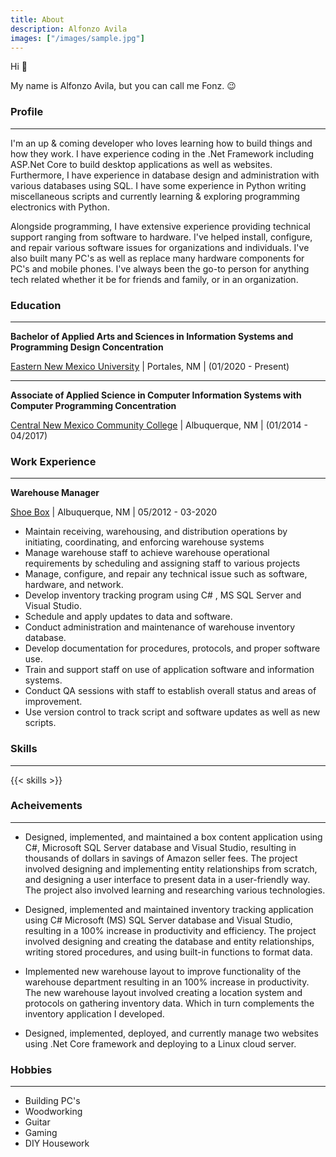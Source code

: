 ```yaml
---
title: About
description: Alfonzo Avila
images: ["/images/sample.jpg"]
---
```

Hi :wave:

My name is Alfonzo Avila, but you can call me Fonz. :wink:

### Profile 
---
I'm an up & coming developer who loves learning how to build things and how they work. I have experience coding in the .Net Framework including ASP.Net Core to build desktop applications as well as websites. Furthermore, I have experience in database design and administration with various databases using SQL. I have some experience in Python writing miscellaneous scripts and currently learning & exploring programming electronics with Python. 

Alongside programming, I have extensive experience providing technical support ranging from software to hardware. I've helped install, configure, and repair various software issues for organizations and individuals. I've also built many PC's as well as replace many hardware components for PC's and mobile phones. I've always been the go-to person for anything tech related whether it be for friends and family, or in an organization.

### Education
 

---
**Bachelor of Applied Arts and Sciences in Information Systems and Programming Design Concentration**

[Eastern New Mexico University](https://www.enmu.edu/academics/degrees-programs/undergraduate-degree/bachelor/bachelor-applied-arts-sciences-baas/baas-concentrations/information-and-systems-programming) | Portales, NM |  (01/2020 - Present)



---

**Associate of Applied Science  in Computer Information Systems with Computer Programming Concentration**

[Central New Mexico Community College](https://catalog.cnm.edu/preview_program.php?catoid=44&poid=10002&returnto=5844) | Albuquerque, NM | (01/2014 - 04/2017)


### Work Experience

---

 **Warehouse Manager** 
 
 [Shoe Box](http://www.theshoeboxabq.com/) | Albuquerque, NM | 05/2012 - 03-2020

- Maintain receiving, warehousing, and distribution operations by initiating, coordinating, and enforcing warehouse systems
- Manage warehouse staff to achieve warehouse operational requirements by scheduling and assigning staff to various projects
- Manage, configure, and repair any technical issue such as software, hardware, and network.
- Develop inventory tracking program using C# , MS SQL Server and Visual Studio.
- Schedule and apply updates to data and software.
- Conduct administration and maintenance of warehouse inventory database.
- Develop documentation for procedures, protocols, and proper software use.
- Train and support staff on use of application software and information systems.
- Conduct QA sessions with staff to establish overall status and areas of improvement.
- Use version control to track script and software updates as well as new scripts.



### Skills

---

{{< skills >}}



### Acheivements

---

- Designed, implemented, and maintained a box content application using C#, Microsoft SQL Server database and Visual Studio, resulting in thousands of dollars in savings of Amazon seller fees. The project involved designing and implementing entity relationships from scratch, and designing a user interface to present data in a user-friendly way. The project also involved learning and researching various technologies.

- Designed, implemented and maintained inventory tracking application using C# Microsoft (MS) SQL Server database and Visual Studio, resulting in a 100% increase in productivity and efficiency. The project involved designing and creating the database and entity relationships, writing stored procedures, and using built-in functions to format data.

- Implemented new warehouse layout to improve functionality of the warehouse department resulting in an 100% increase in productivity. The new warehouse layout involved creating a location system and protocols on gathering inventory data. Which in turn complements the inventory application I developed.

- Designed, implemented, deployed, and currently manage two websites using .Net Core framework and deploying to a Linux cloud server.


### Hobbies

---

- Building PC's
- Woodworking
- Guitar
- Gaming
- DIY Housework

